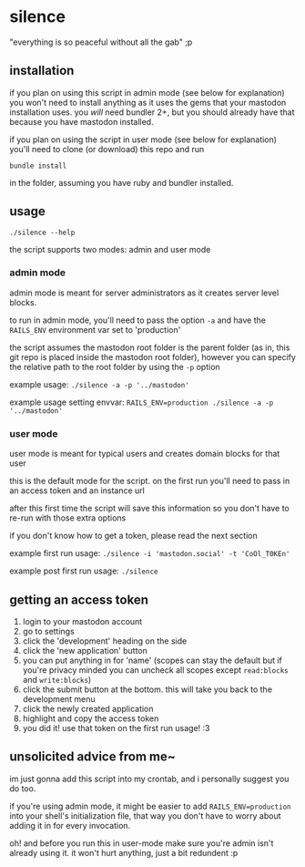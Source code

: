 # silence

"everything is so peaceful without all the gab" ;p

## installation

if you plan on using this script in admin mode (see below for explanation) you won't need to install anything as it uses
the gems that your mastodon installation uses. you *will* need bundler 2+, but you should already have that because you have
mastodon installed.

if you plan on using the script in user mode (see below for explanation) you'll need to clone (or download) this repo and run

`bundle install` 

in the folder, assuming you have ruby and bundler installed.

## usage

`./silence --help`

the script supports two modes: admin and user mode

### admin mode

admin mode is meant for server administrators as it creates server level blocks.

to run in admin mode, you'll need to pass the option `-a` and have the `RAILS_ENV` environment var set to 'production'

the script assumes the mastodon root folder is the parent folder (as in, this git repo is placed inside the mastodon root folder), however you can specify the relative path to the root folder by using the `-p` option

example usage: `./silence -a -p '../mastodon'`

example usage setting envvar: `RAILS_ENV=production ./silence -a -p '../mastodon'`

### user mode

user mode is meant for typical users and creates domain blocks for that user

this is the default mode for the script. on the first run you'll need to pass in an access token and an instance url

after this first time the script will save this information so you don't have to re-run with those extra options

if you don't know how to get a token, please read the next section

example first run usage: `./silence -i 'mastodon.social' -t 'CoOl_T0KEn'`

example post first run usage: `./silence`

## getting an access token

1. login to your mastodon account
2. go to settings
3. click the 'development' heading on the side
4. click the 'new application' button
5. you can put anything in for 'name' (scopes can stay the default but if you're privacy minded you can uncheck all scopes except `read:blocks` and `write:blocks`)
6. click the submit button at the bottom. this will take you back to the development menu
7. click the newly created application
8. highlight and copy the access token
9. you did it! use that token on the first run usage! :3


## unsolicited advice from me~

im just gonna add this script into my crontab, and i personally suggest you do too.

if you're using admin mode, it might be easier to add `RAILS_ENV=production` into your shell's initialization file,
that way you don't have to worry about adding it in for every invocation.

oh! and before you run this in user-mode make sure you're admin isn't already using it. it won't hurt anything, just a bit redundent :p
